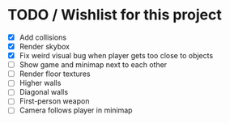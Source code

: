 # TODO / Wishlist for this project

- [x] Add collisions
- [x] Render skybox
- [x] Fix weird visual bug when player gets too close to objects
- [ ] Show game and minimap next to each other
- [ ] Render floor textures
- [ ] Higher walls
- [ ] Diagonal walls
- [ ] First-person weapon
- [ ] Camera follows player in minimap
